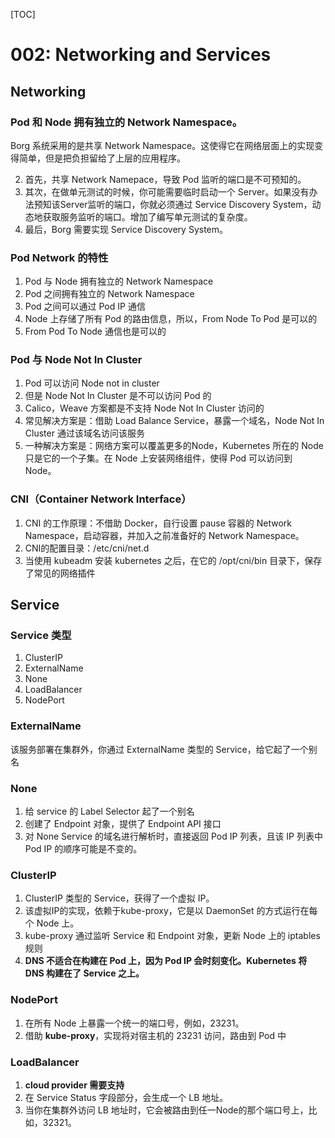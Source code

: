 [TOC]

# 002: Networking and Services

## Networking

### Pod 和 Node 拥有独立的 Network Namespace。

Borg 系统采用的是共享 Network Namespace。这使得它在网络层面上的实现变得简单，但是把负担留给了上层的应用程序。

2. 首先，共享 Network Namepace，导致 Pod 监听的端口是不可预知的。
3. 其次，在做单元测试的时候，你可能需要临时启动一个 Server。如果没有办法预知该Server监听的端口，你就必须通过 Service Discovery System，动态地获取服务监听的端口。增加了编写单元测试的复杂度。
4. 最后，Borg 需要实现 Service Discovery System。

### Pod Network 的特性

1. Pod 与 Node 拥有独立的 Network Namespace
2. Pod 之间拥有独立的 Network Namespace
3. Pod 之间可以通过 Pod IP 通信
4. Node 上存储了所有 Pod 的路由信息，所以，From Node To Pod 是可以的
5. From Pod To Node 通信也是可以的

### Pod 与 Node Not In Cluster

1. Pod 可以访问 Node not in cluster
2. 但是 Node Not In Cluster 是不可以访问 Pod 的
3. Calico，Weave 方案都是不支持 Node Not In Cluster 访问的
4. 常见解决方案是：借助 Load Balance Service，暴露一个域名，Node Not In Cluster 通过该域名访问该服务
5. 一种解决方案是：网络方案可以覆盖更多的Node，Kubernetes 所在的 Node 只是它的一个子集。在 Node 上安装网络组件，使得 Pod 可以访问到 Node。

### CNI（Container Network Interface）

1. CNI 的工作原理：不借助 Docker，自行设置 pause 容器的 Network Namespace，启动容器，并加入之前准备好的 Network Namespace。
2. CNI的配置目录：/etc/cni/net.d
3. 当使用 kubeadm 安装 kubernetes 之后，在它的 /opt/cni/bin 目录下，保存了常见的网络插件

## Service

### Service 类型

1. ClusterIP
2. ExternalName
3. None
4. LoadBalancer
5. NodePort

### ExternalName

该服务部署在集群外，你通过 ExternalName 类型的 Service，给它起了一个别名

### None

1. 给 service 的 Label Selector 起了一个别名
2. 创建了 Endpoint 对象，提供了 Endpoint API 接口
3. 对 None Service 的域名进行解析时，直接返回 Pod IP 列表，且该 IP 列表中 Pod IP 的顺序可能是不变的。

### ClusterIP

1. ClusterIP 类型的 Service，获得了一个虚拟 IP。
2. 该虚拟IP的实现，依赖于kube-proxy，它是以 DaemonSet 的方式运行在每个 Node 上。
3. kube-proxy 通过监听 Service 和 Endpoint 对象，更新 Node 上的 iptables 规则
4. **DNS 不适合在构建在 Pod 上，因为 Pod IP 会时刻变化。Kubernetes 将 DNS 构建在了 Service 之上。**

### NodePort

1. 在所有 Node 上暴露一个统一的端口号，例如，23231。
2. 借助 **kube-proxy**，实现将对宿主机的 23231 访问，路由到 Pod 中

### LoadBalancer

1. **cloud provider 需要支持**
2. 在 Service Status 字段部分，会生成一个 LB 地址。
3. 当你在集群外访问 LB 地址时，它会被路由到任一Node的那个端口号上，比如，32321。
